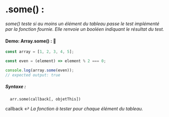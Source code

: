 # .some() :

_some() teste si au moins un élément du tableau passe le test implémenté par la fonction fournie. Elle renvoie un booléen indiquant le résultat du test._

#### Demo: Array.some() : :speech_balloon:

````js
const array = [1, 2, 3, 4, 5];

const even = (element) => element % 2 === 0;

console.log(array.some(even));
// expected output: true
````

##### Syntaxe : 

      arr.some(callback[, objetThis])
      
callback :leftwards_arrow_with_hook:
_La fonction à tester pour chaque élément du tableau._
